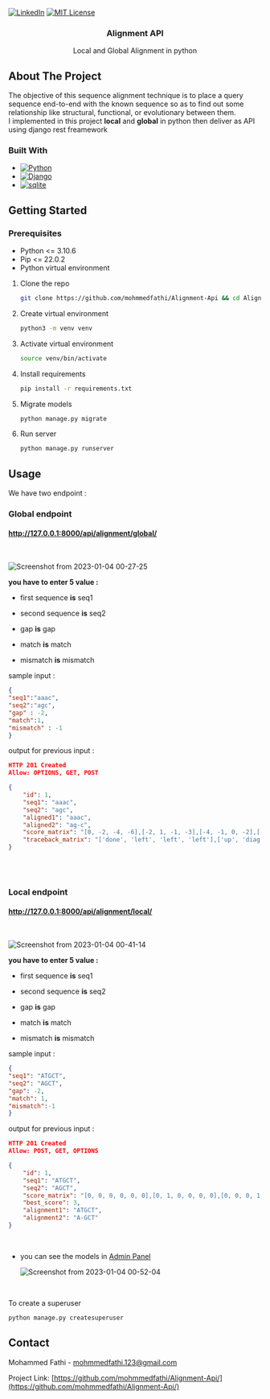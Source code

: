 [![LinkedIn][linkedin-shield]][linkedin-url]
[![MIT License][license-shield]][license-url]
<br />
<div>

<h3 align="center">Alignment API</h3>

  <p align="center">
    Local and Global Alignment in python
    
    
</div>

<!-- ABOUT THE PROJECT -->
## About The Project
The objective of this sequence alignment technique is to place a query sequence end-to-end with the known sequence so as to find out some relationship like structural, functional, or evolutionary between them.
<br>
I implemented in this project **local** and **global** in python then deliver as API using django rest freamework

### Built With

* [![Python][Python]][Python-url]
* [![Django][Django]][Django-url]
* [![sqlite][sqlite]][sqlite-url]

<!-- GETTING STARTED -->
## Getting Started


### Prerequisites

* Python <= 3.10.6
* Pip <= 22.0.2
* Python virtual environment

1. Clone the repo
   ```sh
   git clone https://github.com/mohmmedfathi/Alignment-Api && cd Alignment-Api
   ```
2. Create virtual environment
   ```sh
   python3 -m venv venv
   ```
3. Activate virtual environment
   ```sh
   source venv/bin/activate
   ```
4. Install requirements
   ```sh
   pip install -r requirements.txt
   ```
5. Migrate models
   ```sh
   python manage.py migrate
   ```
6. Run server
   ```sh
   python manage.py runserver 
   ```
   
   <!-- USAGE EXAMPLES -->
## Usage
We have two endpoint : 
<br>
### Global endpoint
#### http://127.0.0.1:8000/api/alignment/global/

<br>

![Screenshot from 2023-01-04 00-27-25](https://user-images.githubusercontent.com/64088888/210451739-3dc13876-8251-402c-8472-4f104e807058.png)

**you have to enter 5 value :**
<br>
* first sequence **is** seq1 <br>
* second sequence **is** seq2 <br>

* gap **is** gap <br>
* match **is** match <br>
* mismatch **is** mismatch <br>

sample input : 

```json
{ 
"seq1":"aaac",
"seq2":"agc", 
"gap" : -2,
"match":1, 
"mismatch" : -1 
}
```

output for previous input : 
```json
HTTP 201 Created
Allow: OPTIONS, GET, POST

{
    "id": 1,
    "seq1": "aaac",
    "seq2": "agc",
    "aligned1": "aaac",
    "aligned2": "ag-c",
    "score_matrix": "[0, -2, -4, -6],[-2, 1, -1, -3],[-4, -1, 0, -2],[-6, -3, -2, -1],[-8, -5, -4, -1]",
    "traceback_matrix": "['done', 'left', 'left', 'left'],['up', 'diag', 'left', 'left'],['up', 'up', 'diag', 'left'],['up', 'up', 'up', 'diag'],['up', 'up', 'up', 'diag']"
}
```
<br> <br>
### Local endpoint
#### http://127.0.0.1:8000/api/alignment/local/

<br>

![Screenshot from 2023-01-04 00-41-14](https://user-images.githubusercontent.com/64088888/210453324-f01e37e0-7420-4058-ac0d-14ddde0a2645.png)


**you have to enter 5 value :**
<br>
* first sequence **is** seq1 <br>
* second sequence **is** seq2 <br>

* gap **is** gap <br>
* match **is** match <br>
* mismatch **is** mismatch <br>

sample input : 

```json
{
"seq1": "ATGCT",
"seq2": "AGCT",
"gap": -2,
"match": 1,
"mismatch":-1
}

```

output for previous input : 
```json
HTTP 201 Created
Allow: POST, GET, OPTIONS

{
    "id": 1,
    "seq1": "ATGCT",
    "seq2": "AGCT",
    "score_matrix": "[0, 0, 0, 0, 0, 0],[0, 1, 0, 0, 0, 0],[0, 0, 0, 1, 0, 0],[0, 0, 0, 0, 2, 0],[0, 0, 1, 0, 0, 3]",
    "best_score": 3,
    "alignment1": "ATGCT",
    "alignment2": "A-GCT"
}
```
<br>

* you can see the models in [Admin Panel](http://127.0.0.1:8000/admin) 

  ![Screenshot from 2023-01-04 00-52-04](https://user-images.githubusercontent.com/64088888/210454526-abcf3108-0f16-4ee5-94a7-6ba1c72a3fe5.png)
  
 <br>
 
To create a superuser
```sh
python manage.py createsuperuser
```
<!-- CONTACT -->
## Contact

Mohammed Fathi - mohmmedfathi.123@gmail.com

Project Link: [https://github.com/mohmmedfathi/Alignment-Api/](https://github.com/mohmmedfathi/Alignment-Api/)

<!-- MARKDOWN LINKS & IMAGES -->
<!-- https://www.markdownguide.org/basic-syntax/#reference-style-links -->
[license-shield]: https://img.shields.io/github/license/othneildrew/Best-README-Template.svg?style=for-the-badge
[license-url]: https://github.com/othneildrew/Best-README-Template/blob/master/LICENSE.txt
[linkedin-shield]: https://img.shields.io/badge/-LinkedIn-black.svg?style=for-the-badge&logo=linkedin&colorB=555
[linkedin-url]: https://www.linkedin.com/in/mohammed-fathi-4a08071a7/
[Django]: https://img.shields.io/badge/Django-092E20?style=for-the-badge&logo=django&logoColor=green
[Django-url]: https://docs.djangoproject.com/en/3.2/
[Python]: https://img.shields.io/badge/Python-FFD43B?style=for-the-badge&logo=python&logoColor=blue
[Python-url]: https://docs.python.org/3/
[sqlite]: https://img.shields.io/badge/SQLite-07405E?style=for-the-badge&logo=sqlite&logoColor=white
[sqlite-url]: https://www.sqlite.org/index.html
